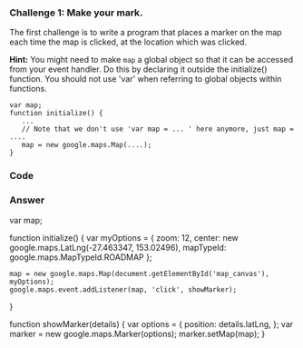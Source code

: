 ### Challenge 1: Make your mark.

The first challenge is to write a program that places a marker on the map each time the map is clicked, at the location which was clicked.

**Hint:** You might need to make `map` a global object so that it can be accessed from your event handler. Do this by declaring it outside the initialize() function. You should not use 'var' when referring to global objects within functions.

    var map;
    function initialize() {
       ...
       // Note that we don't use 'var map = ... ' here anymore, just map = ....
       map = new google.maps.Map(....);
    }

### Code

### Answer
var map;

function initialize() {
    var myOptions = {
      zoom: 12,
      center: new google.maps.LatLng(-27.463347, 153.02496),
      mapTypeId: google.maps.MapTypeId.ROADMAP
    };

    map = new google.maps.Map(document.getElementById('map_canvas'), myOptions);
    google.maps.event.addListener(map, 'click', showMarker);
}

function showMarker(details) {
    var options = {
      position: details.latLng,
    };
    var marker = new google.maps.Marker(options);
    marker.setMap(map);
}
